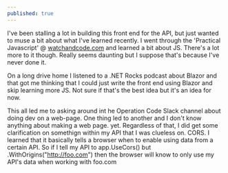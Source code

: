 ```yaml
---
published: true
---
```

I've been stalling a lot in building this front end for the API, but just wanted to muse a bit about what I've learned recently. I went through the 'Practical Javascript' @ [watchandcode.com](https://watchandcode.com) and learned a bit about JS. There's a lot more to it though. Really seems daunting but I suppose that's because I've never done it.

On a long drive home I listened to a .NET Rocks podcast about Blazor and that got me thinking that I could just write the front end using Blazor and skip learning more JS. Not sure if that's the best idea but it's an idea for now.

This all led me to asking around int he Operation Code Slack channel about doing dev on a web-page. One thing led to another and I don't know anything about making a web page. yet. Regardless of that, I did get some clarification on somethign within my API that I was clueless on. CORS. I learned that it basically tells a browser when to enable using data from a certain API. So if I tell my API to app.UseCors() but .WithOrigins("http://foo.com") then the browser will know to only use my API's data when working with foo.com

